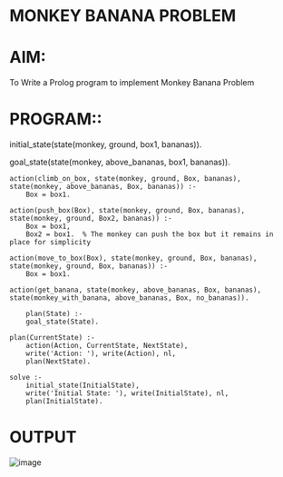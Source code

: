 # MONKEY BANANA PROBLEM
# AIM:
To Write a Prolog program to implement Monkey Banana Problem
# PROGRAM::

initial_state(state(monkey, ground, box1, bananas)).

goal_state(state(monkey, above_bananas, box1, bananas)).

    action(climb_on_box, state(monkey, ground, Box, bananas), state(monkey, above_bananas, Box, bananas)) :-
        Box = box1.

    action(push_box(Box), state(monkey, ground, Box, bananas), state(monkey, ground, Box2, bananas)) :-
        Box = box1,
        Box2 = box1.  % The monkey can push the box but it remains in place for simplicity

    action(move_to_box(Box), state(monkey, ground, Box, bananas), state(monkey, ground, Box, bananas)) :-
        Box = box1.

    action(get_banana, state(monkey, above_bananas, Box, bananas), state(monkey_with_banana, above_bananas, Box, no_bananas)).

        plan(State) :-
        goal_state(State).

    plan(CurrentState) :-
        action(Action, CurrentState, NextState),
        write('Action: '), write(Action), nl,
        plan(NextState).

    solve :-
        initial_state(InitialState),
        write('Initial State: '), write(InitialState), nl,
        plan(InitialState).

# OUTPUT

![image](https://github.com/user-attachments/assets/ff299dc1-351e-4793-9643-b4f0cc4efdc9)
